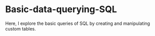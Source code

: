 # Basic-data-querying-SQL

Here, I explore the basic queries of SQL by creating and manipulating custom tables.
